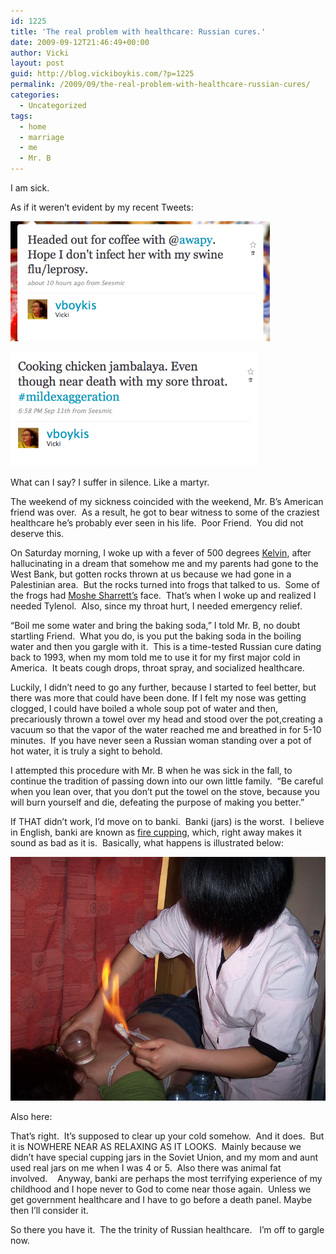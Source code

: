 ```yaml
---
id: 1225
title: 'The real problem with healthcare: Russian cures.'
date: 2009-09-12T21:46:49+00:00
author: Vicki
layout: post
guid: http://blog.vickiboykis.com/?p=1225
permalink: /2009/09/the-real-problem-with-healthcare-russian-cures/
categories:
  - Uncategorized
tags:
  - home
  - marriage
  - me
  - Mr. B
---
```

I am sick.

As if it weren&#8217;t evident by my recent Tweets:

[<img class="aligncenter size-full wp-image-1226" title="Picture 1" src="https://raw.githubusercontent.com/veekaybee/wlb/gh-pages/assets/images/2009/09/Picture-1.png" alt="Picture 1" width="415" height="192" />](https://raw.githubusercontent.com/veekaybee/wlb/gh-pages/assets/images/2009/09/Picture-1.png)

[<img class="aligncenter size-full wp-image-1228" title="Picture 3" src="https://raw.githubusercontent.com/veekaybee/wlb/gh-pages/assets/images/2009/09/Picture-3.png" alt="Picture 3" width="395" height="183" />](https://raw.githubusercontent.com/veekaybee/wlb/gh-pages/assets/images/2009/09/Picture-3.png)

What can I say? I suffer in silence. Like a martyr.

The weekend of my sickness coincided with the weekend, Mr. B&#8217;s American friend was over.  As a result, he got to bear witness to some of the craziest healthcare he&#8217;s probably ever seen in his life.  Poor Friend.  You did not deserve this.

On Saturday morning, I woke up with a fever of 500 degrees [Kelvin](http://en.wikipedia.org/wiki/Kelvin), after hallucinating in a dream that somehow me and my parents had gone to the West Bank, but gotten rocks thrown at us because we had gone in a Palestinian area.  But the rocks turned into frogs that talked to us.  Some of the frogs had [Moshe Sharrett&#8217;s](http://en.wikipedia.org/wiki/Moshe_Sharett) face.  That&#8217;s when I woke up and realized I needed Tylenol.  Also, since my throat hurt, I needed emergency relief.

&#8220;Boil me some water and bring the baking soda,&#8221; I told Mr. B, no doubt startling Friend.  What you do, is you put the baking soda in the boiling water and then you gargle with it.  This is a time-tested Russian cure dating back to 1993, when my mom told me to use it for my first major cold in America.  It beats cough drops, throat spray, and socialized healthcare.

Luckily, I didn&#8217;t need to go any further, because I started to feel better, but there was more that could have been done. If I felt my nose was getting clogged, I could have boiled a whole soup pot of water and then, precariously thrown a towel over my head and stood over the pot,creating a vacuum so that the vapor of the water reached me and breathed in for 5-10 minutes.  If you have never seen a Russian woman standing over a pot of hot water, it is truly a sight to behold.

I attempted this procedure with Mr. B when he was sick in the fall, to continue the tradition of passing down into our own little family.  &#8220;Be careful when you lean over, that you don&#8217;t put the towel on the stove, because you will burn yourself and die, defeating the purpose of making you better.&#8221;

If THAT didn&#8217;t work, I&#8217;d move on to banki.  Banki (jars) is the worst.  I believe in English, banki are known as [fire cupping](http://en.wikipedia.org/wiki/Fire_cupping), which, right away makes it sound as bad as it is.  Basically, what happens is illustrated below:

[<img class="aligncenter size-full wp-image-1232" title="Banki" src="https://raw.githubusercontent.com/veekaybee/wlb/gh-pages/assets/images/2009/09/Banki.jpg" alt="Banki" width="522" height="390" />](https://raw.githubusercontent.com/veekaybee/wlb/gh-pages/assets/images/2009/09/Banki.jpg)

Also here:



That&#8217;s right.  It&#8217;s supposed to clear up your cold somehow.  And it does.  But it is NOWHERE NEAR AS RELAXING AS IT LOOKS.  Mainly because we didn&#8217;t have special cupping jars in the Soviet Union, and my mom and aunt used real jars on me when I was 4 or 5.  Also there was animal fat involved.    Anyway, banki are perhaps the most terrifying experience of my childhood and I hope never to God to come near those again.  Unless we get government healthcare and I have to go before a death panel. Maybe then I&#8217;ll consider it.

So there you have it.  The the trinity of Russian healthcare.   I&#8217;m off to gargle now.